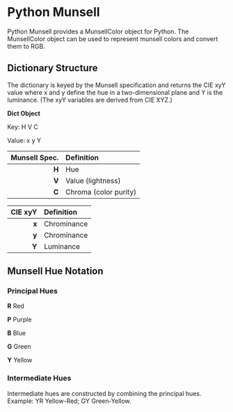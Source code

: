 # Python Munsell

Python Munsell provides a MunsellColor object for Python.  The MunsellColor
object can be used to represent munsell colors and convert them to RGB.


## Dictionary Structure ##

The dictionary is keyed by the Munsell specification and returns the CIE xyY value where x and y define the hue in a two-dimensional plane and Y is the luminance. (The xyY variables are derived from CIE XYZ.)

**Dict Object**

Key: H V C

Value: x y Y


| Munsell Spec. | Definition            |
| ------------: |:----------------------|
| **H**         | Hue                   |
| **V**         | Value (lightness)     |
| **C**         | Chroma (color purity) |


| CIE xyY       | Definition            |
| ------------: |:----------------------|
| **x**         | Chrominance           |
| **y**         | Chrominance           |
| **Y**         | Luminance             |

## Munsell Hue Notation ##

### Principal Hues ###

**R** Red

**P** Purple

**B** Blue

**G** Green

**Y** Yellow

### Intermediate Hues ###

Intermediate hues are constructed by combining the principal hues. Example: YR Yellow-Red; GY Green-Yellow.

